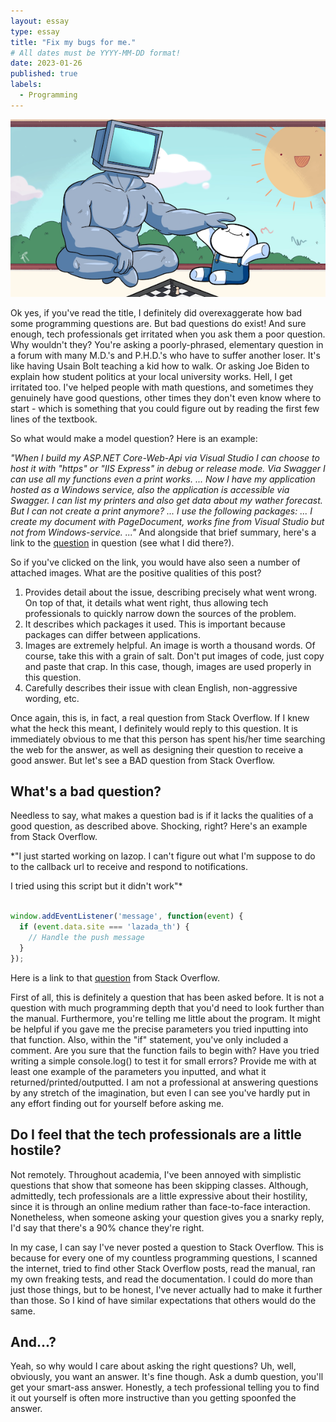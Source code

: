 ```yaml
---
layout: essay
type: essay
title: "Fix my bugs for me."
# All dates must be YYYY-MM-DD format!
date: 2023-01-26
published: true
labels:
  - Programming
---
```


<img width="600px" class="rounded float-start pe-4" src="../img/pet.png">

Ok yes, if you've read the title, I definitely did overexaggerate how bad some programming questions are. But bad questions do exist! And sure enough, tech professionals get irritated when you ask them a poor question. Why wouldn't they? You're asking a poorly-phrased, elementary question in a forum with many M.D.'s and P.H.D.'s who have to suffer another loser. It's like having Usain Bolt teaching a kid how to walk. Or asking Joe Biden to explain how student politics at your local university works. Hell, I get irritated too. I've helped people with math questions, and sometimes they genuinely have good questions, other times they don't even know where to start - which is something that you could figure out by reading the first few lines of the textbook.

So what would make a model question? Here is an example:

*"When I build my ASP.NET Core-Web-Api via Visual Studio I can choose to host it with "https" or "IIS Express" in debug or release mode. Via Swagger I can use all my functions even a print works.
...
Now I have my application hosted as a Windows service, also the application is accessible via Swagger. I can list my printers and also get data about my wather forecast. But I can not create a print anymore?
...
I use the following packages:
...
I create my document with PageDocument, works fine from Visual Studio but not from Windows-service.
..."*
And alongside that brief summary, here's a link to the [question](https://stackoverflow.com/questions/75255228/printing-via-asp-net-core-web-api-hosted-as-windows-service) in question (see what I did there?).

So if you've clicked on the link, you would have also seen a number of attached images. What are the positive qualities of this post?
1) Provides detail about the issue, describing precisely what went wrong. On top of that, it details what went right, thus allowing tech professionals to quickly narrow down the sources of the problem.
2) It describes which packages it used. This is important because packages can differ between applications.
3) Images are extremely helpful. An image is worth a thousand words. Of course, take this with a grain of salt. Don't put images of code, just copy and paste that crap. In this case, though, images are used properly in this question.
4) Carefully describes their issue with clean English, non-aggressive wording, etc.

Once again, this is, in fact, a real question from Stack Overflow. If I knew what the heck this meant, I definitely would reply to this question. It is immediately obvious to me that this person has spent his/her time searching the web for the answer, as well as designing their question to receive a good answer. But let's see a BAD question from Stack Overflow.

## What's a bad question?

Needless to say, what makes a question bad is if it lacks the qualities of a good question, as described above. Shocking, right? Here's an example from Stack Overflow.

*"I just started working on lazop. I can't figure out what I'm suppose to do to the callback url to receive and respond to notifications.

I tried using this script but it didn't work"*

```javascript

window.addEventListener('message', function(event) {
  if (event.data.site === 'lazada_th') {
    // Handle the push message
  }
});
```
Here is a link to that [question](https://stackoverflow.com/questions/75255222/lazada-open-platform-webhook-callback-url) from Stack Overflow.

First of all, this is definitely a question that has been asked before. It is not a question with much programming depth that you'd need to look further than the manual. Furthermore, you're telling me little about the program. It might be helpful if you gave me the precise parameters you tried inputting into that function. Also, within the "if" statement, you've only included a comment. Are you sure that the function fails to begin with? Have you tried writing a simple console.log() to test it for small errors? Provide me with at least one example of the parameters you inputted, and what it returned/printed/outputted. I am not a professional at answering questions by any stretch of the imagination, but even I can see you've hardly put in any effort finding out for yourself before asking me.

## Do I feel that the tech professionals are a little hostile?

Not remotely. Throughout academia, I've been annoyed with simplistic questions that show that someone has been skipping classes. Although, admittedly, tech professionals are a little expressive about their hostility, since it is through an online medium rather than face-to-face interaction. Nonetheless,  when someone asking your question gives you a snarky reply, I'd say that there's a 90% chance they're right.

In my case, I can say I've never posted a question to Stack Overflow. This is because for every one of my countless programming questions, I scanned the internet, tried to find other Stack Overflow posts, read the manual, ran my own freaking tests, and read the documentation. I could do more than just those things, but to be honest, I've never actually had to make it further than those. So I kind of have similar expectations that others would do the same.

## And...?

Yeah, so why would I care about asking the right questions? Uh, well, obviously, you want an answer. It's fine though. Ask a dumb question, you'll get your smart-ass answer. Honestly, a tech professional telling you to find it out yourself is often more instructive than you getting spoonfed the answer.
